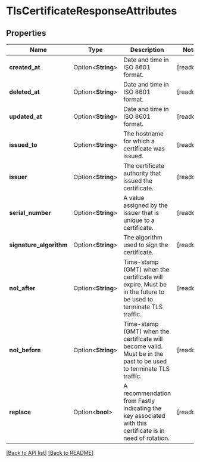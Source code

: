# TlsCertificateResponseAttributes

## Properties

Name | Type | Description | Notes
------------ | ------------- | ------------- | -------------
**created_at** | Option<**String**> | Date and time in ISO 8601 format. | [readonly]
**deleted_at** | Option<**String**> | Date and time in ISO 8601 format. | [readonly]
**updated_at** | Option<**String**> | Date and time in ISO 8601 format. | [readonly]
**issued_to** | Option<**String**> | The hostname for which a certificate was issued. | [readonly]
**issuer** | Option<**String**> | The certificate authority that issued the certificate. | [readonly]
**serial_number** | Option<**String**> | A value assigned by the issuer that is unique to a certificate. | [readonly]
**signature_algorithm** | Option<**String**> | The algorithm used to sign the certificate. | [readonly]
**not_after** | Option<**String**> | Time-stamp (GMT) when the certificate will expire. Must be in the future to be used to terminate TLS traffic. | [readonly]
**not_before** | Option<**String**> | Time-stamp (GMT) when the certificate will become valid. Must be in the past to be used to terminate TLS traffic. | [readonly]
**replace** | Option<**bool**> | A recommendation from Fastly indicating the key associated with this certificate is in need of rotation. | [readonly]

[[Back to API list]](../README.md#documentation-for-api-endpoints) [[Back to README]](../README.md)


